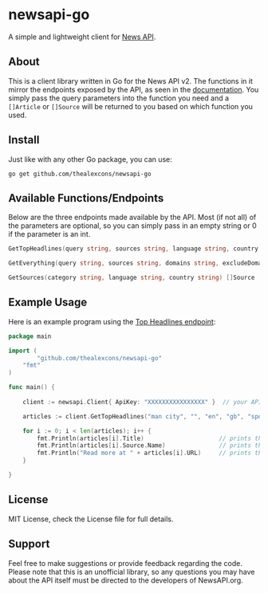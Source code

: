 # newsapi-go
A simple and lightweight client for [News API](https://newsapi.org/docs/).

## About
This is a client library written in Go for the News API v2. The functions in it mirror the endpoints exposed by the API, as seen in the [documentation](https://newsapi.org/docs/endpoints). You simply pass the query parameters into the function you need and a `[]Article` or `[]Source` will be returned to you based on which function you used.

## Install
Just like with any other Go package, you can use:
```
go get github.com/thealexcons/newsapi-go
```

## Available Functions/Endpoints
Below are the three endpoints made available by the API. Most (if not all) of the parameters are optional, so you can simply pass in an empty string or 0 if the parameter is an int.
```go
GetTopHeadlines(query string, sources string, language string, country string, category string, pageSize int, page int) []Article

GetEverything(query string, sources string, domains string, excludeDomains string, from string, to string, language string, sortBy string, pageSize int, page int) []Article

GetSources(category string, language string, country string) []Source
```

## Example Usage
Here is an example program using the [Top Headlines endpoint](https://newsapi.org/docs/endpoints/top-headlines):
```go
package main

import (
    	"github.com/thealexcons/newsapi-go"
   	"fmt"
)

func main() {
    
	client := newsapi.Client{ ApiKey: "XXXXXXXXXXXXXXXX" }  // your API key goes here

	articles := client.GetTopHeadlines("man city", "", "en", "gb", "sports", 5, 1)

	for i := 0; i < len(articles); i++ {
		fmt.Println(articles[i].Title)              	   // prints the article name
		fmt.Println(articles[i].Source.Name)               // prints the source name
		fmt.Println("Read more at " + articles[i].URL)     // prints the article url
	}

}
```

## License
MIT License, check the License file for full details.

## Support
Feel free to make suggestions or provide feedback regarding the code. Please note that this is an unofficial library, so any questions you may have about the API itself must be directed to the developers of NewsAPI.org.
